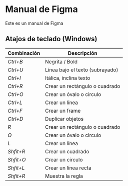 # Manual de Figma

Este es un manual de Figma

## Atajos de teclado (Windows)

| Combinación | Descripción                     |
| ----------- | ------------------------------- |
| *Ctrl+B*    | Negrita / Bold                  |
| *Ctrl+U*    | Línea bajo el texto (subrayado) |
| *Ctrl+I*    | Itálica, inclina texto          |
| *Ctrl+R*    | Crear un rectángulo o cuadrado  |
| *Ctrl+O*    | Crear un óvalo o circulo        |
| *Ctrl+L*    | Crear un línea                  |
| *Ctrl+F*    | Crear un frame                  |
| *Ctrl+D*    | Duplicar objetos                |
| *R*         | Crear un rectángulo o cuadrado  |
| *O*         | Crear un óvalo o circulo        |
| *L*         | Crear un línea                  |
| *Shfit+R*   | Crear un cuadrado               |
| *Shfit+O*   | Crear un circulo                |
| *Shfit+L*   | Crear un línea recta            |
| *Shfit+R*   | Muestra la regla                |